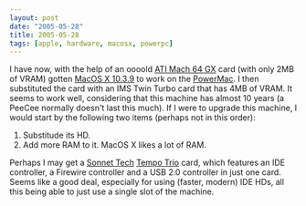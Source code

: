 ```yaml
---
layout: post
date: "2005-05-28"
title: 2005-05-28
tags: [apple, hardware, macosx, powerpc]
---
```

I have now, with the help of an oooold
[ATI Mach 64 GX](http://www.atitech.ca/) card (with only 2MB of
VRAM) gotten [MacOS X 10.3.9](http://www.apple.com/macosx/) to work
on the
[PowerMac](http://www.everymac.com/systems/apple/powermac/stats/powermac_9500_180mp.html).
I then substituted the card with an IMS Twin Turbo card that has
4MB of VRAM. It seems to work well, considering that this machine
has almost 10 years (a PeeCee normally doesn't last this much). If
I were to upgrade this machine, I would start by the following two
items (perhaps not in this order):

1.  Substitude its HD.
2.  Add more RAM to it. MacOS X likes a lot of RAM.

Perhaps I may get a [Sonnet Tech](http://www.sonnettech.com/)
[Tempo Trio](http://www.sonnettech.com/product/tempo_trio.html)
card, which features an IDE controller, a Firewire controller and a
USB 2.0 controller in just one card. Seems like a good deal,
especially for using (faster, modern) IDE HDs, all this being able
to just use a single slot of the machine.


